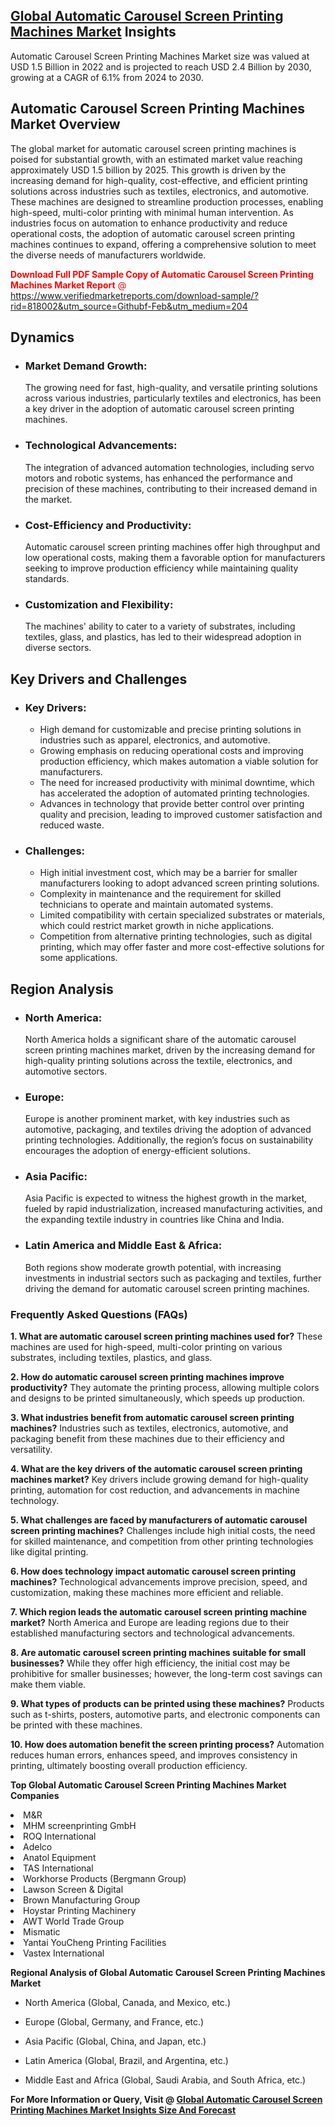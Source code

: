 <h2><a href="https://www.verifiedmarketreports.com/download-sample/?rid=818002&amp;utm_source=Githubf&amp;utm_medium=204" target="_blank">Global Automatic Carousel Screen Printing Machines Market</a> Insights</h2><p>Automatic Carousel Screen Printing Machines Market size was valued at USD 1.5 Billion in 2022 and is projected to reach USD 2.4 Billion by 2030, growing at a CAGR of 6.1% from 2024 to 2030.</p><p> <h2>Automatic Carousel Screen Printing Machines Market Overview</h2> <p>The global market for automatic carousel screen printing machines is poised for substantial growth, with an estimated market value reaching approximately USD 1.5 billion by 2025. This growth is driven by the increasing demand for high-quality, cost-effective, and efficient printing solutions across industries such as textiles, electronics, and automotive. These machines are designed to streamline production processes, enabling high-speed, multi-color printing with minimal human intervention. As industries focus on automation to enhance productivity and reduce operational costs, the adoption of automatic carousel screen printing machines continues to expand, offering a comprehensive solution to meet the diverse needs of manufacturers worldwide.</p> <p><p><span class=""><span style="color: #ff0000;"><strong>Download Full PDF Sample Copy of Automatic Carousel Screen Printing Machines Market Report</strong> @ </span><a href="https://www.verifiedmarketreports.com/download-sample/?rid=818002&amp;utm_source=Githubf-Feb&amp;utm_medium=204" target="_blank">https://www.verifiedmarketreports.com/download-sample/?rid=818002&amp;utm_source=Githubf-Feb&amp;utm_medium=204</a></span></p></p> <h2>Dynamics</h2> <ul> <li><h3>Market Demand Growth:</h3> The growing need for fast, high-quality, and versatile printing solutions across various industries, particularly textiles and electronics, has been a key driver in the adoption of automatic carousel screen printing machines.</li> <li><h3>Technological Advancements:</h3> The integration of advanced automation technologies, including servo motors and robotic systems, has enhanced the performance and precision of these machines, contributing to their increased demand in the market.</li> <li><h3>Cost-Efficiency and Productivity:</h3> Automatic carousel screen printing machines offer high throughput and low operational costs, making them a favorable option for manufacturers seeking to improve production efficiency while maintaining quality standards.</li> <li><h3>Customization and Flexibility:</h3> The machines' ability to cater to a variety of substrates, including textiles, glass, and plastics, has led to their widespread adoption in diverse sectors.</li> </ul> <h2>Key Drivers and Challenges</h2> <ul> <li><h3>Key Drivers:</h3> <ul> <li>High demand for customizable and precise printing solutions in industries such as apparel, electronics, and automotive.</li> <li>Growing emphasis on reducing operational costs and improving production efficiency, which makes automation a viable solution for manufacturers.</li> <li>The need for increased productivity with minimal downtime, which has accelerated the adoption of automated printing technologies.</li> <li>Advances in technology that provide better control over printing quality and precision, leading to improved customer satisfaction and reduced waste.</li> </ul> </li> <li><h3>Challenges:</h3> <ul> <li>High initial investment cost, which may be a barrier for smaller manufacturers looking to adopt advanced screen printing solutions.</li> <li>Complexity in maintenance and the requirement for skilled technicians to operate and maintain automated systems.</li> <li>Limited compatibility with certain specialized substrates or materials, which could restrict market growth in niche applications.</li> <li>Competition from alternative printing technologies, such as digital printing, which may offer faster and more cost-effective solutions for some applications.</li> </ul> </li> </ul> <h2>Region Analysis</h2> <ul> <li><h3>North America:</h3> North America holds a significant share of the automatic carousel screen printing machines market, driven by the increasing demand for high-quality printing solutions across the textile, electronics, and automotive sectors.</li> <li><h3>Europe:</h3> Europe is another prominent market, with key industries such as automotive, packaging, and textiles driving the adoption of advanced printing technologies. Additionally, the region’s focus on sustainability encourages the adoption of energy-efficient solutions.</li> <li><h3>Asia Pacific:</h3> Asia Pacific is expected to witness the highest growth in the market, fueled by rapid industrialization, increased manufacturing activities, and the expanding textile industry in countries like China and India.</li> <li><h3>Latin America and Middle East & Africa:</h3> Both regions show moderate growth potential, with increasing investments in industrial sectors such as packaging and textiles, further driving the demand for automatic carousel screen printing machines.</li> </ul> <h3>Frequently Asked Questions (FAQs)</h3> <p><strong>1. What are automatic carousel screen printing machines used for?</strong> These machines are used for high-speed, multi-color printing on various substrates, including textiles, plastics, and glass.</p> <p><strong>2. How do automatic carousel screen printing machines improve productivity?</strong> They automate the printing process, allowing multiple colors and designs to be printed simultaneously, which speeds up production.</p> <p><strong>3. What industries benefit from automatic carousel screen printing machines?</strong> Industries such as textiles, electronics, automotive, and packaging benefit from these machines due to their efficiency and versatility.</p> <p><strong>4. What are the key drivers of the automatic carousel screen printing machines market?</strong> Key drivers include growing demand for high-quality printing, automation for cost reduction, and advancements in machine technology.</p> <p><strong>5. What challenges are faced by manufacturers of automatic carousel screen printing machines?</strong> Challenges include high initial costs, the need for skilled maintenance, and competition from other printing technologies like digital printing.</p> <p><strong>6. How does technology impact automatic carousel screen printing machines?</strong> Technological advancements improve precision, speed, and customization, making these machines more efficient and reliable.</p> <p><strong>7. Which region leads the automatic carousel screen printing machine market?</strong> North America and Europe are leading regions due to their established manufacturing sectors and technological advancements.</p> <p><strong>8. Are automatic carousel screen printing machines suitable for small businesses?</strong> While they offer high efficiency, the initial cost may be prohibitive for smaller businesses; however, the long-term cost savings can make them viable.</p> <p><strong>9. What types of products can be printed using these machines?</strong> Products such as t-shirts, posters, automotive parts, and electronic components can be printed with these machines.</p> <p><strong>10. How does automation benefit the screen printing process?</strong> Automation reduces human errors, enhances speed, and improves consistency in printing, ultimately boosting overall production efficiency.</p> </p><p><strong>Top Global Automatic Carousel Screen Printing Machines Market Companies</strong></p><div data-test-id=""><p><li>M&R</li><li> MHM screenprinting GmbH</li><li> ROQ International</li><li> Adelco</li><li> Anatol Equipment</li><li> TAS International</li><li> Workhorse Products (Bergmann Group)</li><li> Lawson Screen & Digital</li><li> Brown Manufacturing Group</li><li> Hoystar Printing Machinery</li><li> AWT World Trade Group</li><li> Mismatic</li><li> Yantai YouCheng Printing Facilities</li><li> Vastex International</li></p><div><strong>Regional Analysis of&nbsp;Global Automatic Carousel Screen Printing Machines Market</strong></div><ul><li dir="ltr"><p dir="ltr">North America&nbsp;(Global, Canada, and Mexico, etc.)</p></li><li dir="ltr"><p dir="ltr">Europe (Global, Germany, and France, etc.)</p></li><li dir="ltr"><p dir="ltr">Asia Pacific&nbsp;(Global, China, and Japan, etc.)</p></li><li dir="ltr"><p dir="ltr">Latin America&nbsp;(Global, Brazil, and Argentina, etc.)</p></li><li dir="ltr">Middle East and Africa&nbsp;(Global, Saudi Arabia, and South Africa, etc.)</li></ul><p><strong>For More Information or Query, Visit @&nbsp;</strong><strong><a href="https://www.verifiedmarketreports.com/product/automatic-carousel-screen-printing-machines-market/?utm_source=Githubf&amp;utm_medium=204" target="_blank">Global Automatic Carousel Screen Printing Machines Market Insights Size And Forecast</a></strong></p></div>
